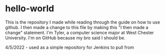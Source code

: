 # hello-world
This is the repository I made while reading through the guide on how to use github.
I then made a change to this file by making this "I then made a change" statement.
I'm Tyler, a computer science major at West Chester University. I'm on GitHub because my bro said I should be.

4/5/2022 - used as a simple repository for Jenkins to pull from

